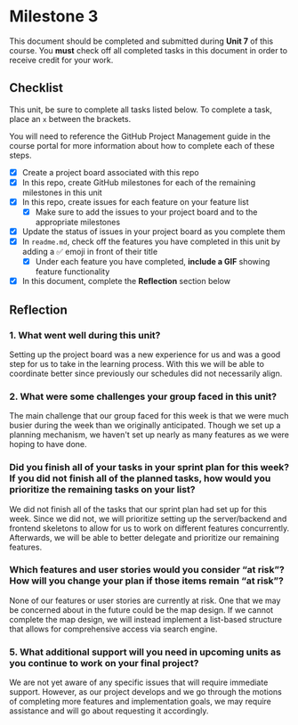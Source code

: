# Milestone 3

This document should be completed and submitted during **Unit 7** of this course. You **must** check off all completed tasks in this document in order to receive credit for your work.

## Checklist

This unit, be sure to complete all tasks listed below. To complete a task, place an `x` between the brackets.

You will need to reference the GitHub Project Management guide in the course portal for more information about how to complete each of these steps.

- [x] Create a project board associated with this repo
- [x] In this repo, create GitHub milestones for each of the remaining milestones in this unit
- [x] In this repo, create issues for each feature on your feature list
  - [x] Make sure to add the issues to your project board and to the appropriate milestones
- [x] Update the status of issues in your project board as you complete them
- [x] In `readme.md`, check off the features you have completed in this unit by adding a ✅ emoji in front of their title
  - [x] Under each feature you have completed, **include a GIF** showing feature functionality
- [x] In this document, complete the **Reflection** section below

## Reflection

### 1. What went well during this unit?

Setting up the project board was a new experience for us and was a good step
for us to take in the learning process. With this we will be able to coordinate
better since previously our schedules did not necessarily align. 

### 2. What were some challenges your group faced in this unit?

The main challenge that our group faced for this week is that we were much busier
during the week than we originally anticipated. Though we set up a planning
mechanism, we haven't set up nearly as many features as we were hoping to have
done. 

### Did you finish all of your tasks in your sprint plan for this week? If you did not finish all of the planned tasks, how would you prioritize the remaining tasks on your list?

We did not finish all of the tasks that our sprint plan had set up for this week.
Since we did not, we will prioritize setting up the server/backend and frontend
skeletons to allow for us to work on different features concurrently. Afterwards,
we will be able to better delegate and prioritize our remaining features.

### Which features and user stories would you consider “at risk”? How will you change your plan if those items remain “at risk”?

None of our features or user stories are currently at risk. One that we may be
concerned about in the future could be the map design. If we cannot complete the
map design, we will instead implement a list-based structure that allows for 
comprehensive access via search engine.

### 5. What additional support will you need in upcoming units as you continue to work on your final project?

We are not yet aware of any specific issues that will require immediate support. 
However, as our project develops and we go through the motions of completing 
more features and implementation goals, we may require assistance and will
go about requesting it accordingly.

